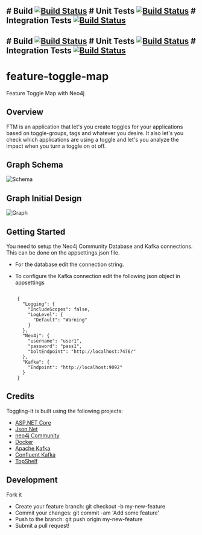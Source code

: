## # Build [![Build Status](http://dev01-petproject.westeurope.cloudapp.azure.com:8080/buildStatus/icon?job=TogglingItAPI-Stage1-Build&style=plastic)](http://dev01-petproject.westeurope.cloudapp.azure.com:8080/view/Toggling-It/view/Toggling-It%20API%20Pipeline/job/TogglingItAPI-Stage1-Build/) # Unit Tests [![Build Status](http://dev01-petproject.westeurope.cloudapp.azure.com:8080/buildStatus/icon?job=TogglingItAPI-Stage1-UnitTests&style=plastic)](http://dev01-petproject.westeurope.cloudapp.azure.com:8080/view/Toggling-It/view/Toggling-It%20API%20Pipeline/job/TogglingItAPI-Stage1-UnitTests/) # Integration Tests [![Build Status](http://dev01-petproject.westeurope.cloudapp.azure.com:8080/buildStatus/icon?job=TogglingItAPI-Stage2-IntegrationTests&style=plastic&label=healthinesses)](http://dev01-petproject.westeurope.cloudapp.azure.com:8080/view/Toggling-It/view/Toggling-It%20API%20Pipeline/job/TogglingItAPI-Stage2-IntegrationTests/)
## # Build [![Build Status](http://dev01-petproject.westeurope.cloudapp.azure.com:8080/buildStatus/icon?job=TogglingItAPI-Stage1-Build&style=plastic)](http://dev01-petproject.westeurope.cloudapp.azure.com:8080/view/Toggling-It/view/Toggling-It%20API%20Pipeline/job/TogglingItAPI-Stage1-Build/) # Unit Tests [![Build Status](http://dev01-petproject.westeurope.cloudapp.azure.com:8080/buildStatus/icon?job=TogglingItAPI-Stage1-UnitTests&style=plastic)](http://dev01-petproject.westeurope.cloudapp.azure.com:8080/view/Toggling-It/view/Toggling-It%20API%20Pipeline/job/TogglingItAPI-Stage1-UnitTests/) # Integration Tests [![Build Status](http://dev01-petproject.westeurope.cloudapp.azure.com:8080/buildStatus/icon?job=TogglingItAPI-Stage2-IntegrationTests&style=plastic&label=healthinesses)](http://dev01-petproject.westeurope.cloudapp.azure.com:8080/view/Toggling-It/view/Toggling-It%20API%20Pipeline/job/TogglingItAPI-Stage2-IntegrationTests/)

# feature-toggle-map
Feature Toggle Map with Neo4j

## Overview

FTM is an application that let's you create toggles for your applications based on toggle-groups, tags and whatever you desire.
It also let's you check which applications are using a toggle and let's you analyze the impact when you turn a toggle on ot off.

## Graph Schema

![Schema](https://github.com/the-pet-projects/toggling-it/blob/master/docs/img/GraphSchema.JPG)

## Graph Initial Design

![Graph](https://github.com/the-pet-projects/toggling-it/blob/master/docs/img/InitialGraph.JPG)


## Getting Started

You need to setup the Neo4j Community Database and Kafka connections. This can be done on the appsettings.json file.
 - For the database edit the connection string. 

 - To configure the Kafka connection edit the following json object in appsettings
 
```
	
	{
	  "Logging": {
		"IncludeScopes": false,
		"LogLevel": {
		  "Default": "Warning"
		}
	  },
	  "Neo4j": {
		"username": "user1",
		"password": "pass1",
		"boltEndpoint": "http://localhost:7476/"
	  },
	  "Kafka": {
		"Endpoint": "http://localhost:9092"
	  } 
	}

```


## Credits

Toggling-It is built using the following projects:

- [ASP.NET Core](https://github.com/aspnet/Home)
- [Json.Net](http://james.newtonking.com/json)
- [neo4j Community](https://neo4j.com/)
- [Docker](https://www.docker.com/)
- [Apache Kafka](https://kafka.apache.org/)
- [Confluent Kafka](https://github.com/confluentinc/confluent-kafka-dotnet)
- [TopShelf](https://github.com/topshelf/topshelf)

## Development

Fork it
- Create your feature branch: git checkout -b my-new-feature
- Commit your changes: git commit -am 'Add some feature'
- Push to the branch: git push origin my-new-feature
- Submit a pull request!
